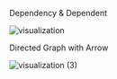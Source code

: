 Dependency & Dependent

![visualization](https://github.com/user-attachments/assets/9951d9d3-d8a0-49ad-9e01-c940f45ef0c4)

Directed Graph with Arrow

![visualization (3)](https://github.com/user-attachments/assets/fe4b2f25-822f-4c7b-babb-baea3656e3b6)



